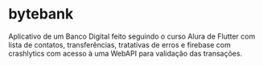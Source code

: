 # bytebank

Aplicativo de um Banco Digital feito seguindo o curso Alura de Flutter com lista de contatos, transferências, tratativas de erros e firebase com crashlytics com acesso à uma WebAPI para validação das transações.
